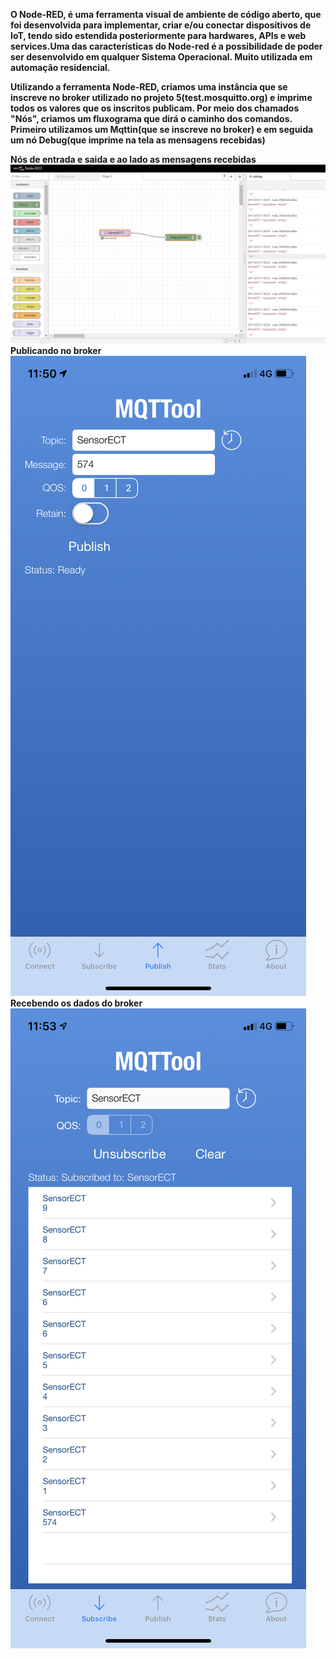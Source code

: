 **O Node-RED, é uma ferramenta visual de ambiente de código aberto, que foi desenvolvida para implementar, criar e/ou conectar dispositivos de IoT, tendo sido estendida posteriormente para hardwares, APIs e web services.Uma das características do Node-red é a possibilidade de poder ser desenvolvido em qualquer Sistema Operacional. Muito utilizada em automação residencial.**

**Utilizando a ferramenta Node-RED, criamos uma instância que se inscreve no broker utilizado no projeto 5(test.mosquitto.org) e imprime todos os valores que os inscritos publicam. Por meio dos chamados "Nós", criamos um fluxograma que dirá o caminho dos comandos.
Primeiro utilizamos um Mqttin(que se inscreve no broker) e em seguida um nó Debug(que imprime na tela as mensagens recebidas)**

**Nós de entrada e saida e ao lado as mensagens recebidas**
![Alt Text](https://github.com/AquilesBurlamaqui/InternetDasCoisas/blob/master/projeto6/turma%202019.2/Pedro/nodered.png)
**Publicando no broker**
![Alt Text](https://github.com/AquilesBurlamaqui/InternetDasCoisas/blob/master/projeto6/turma%202019.2/Pedro/IMG_1865.PNG)
**Recebendo os dados do broker**
![Alt Text](https://github.com/AquilesBurlamaqui/InternetDasCoisas/blob/master/projeto6/turma%202019.2/Pedro/IMG_1866.PNG)

